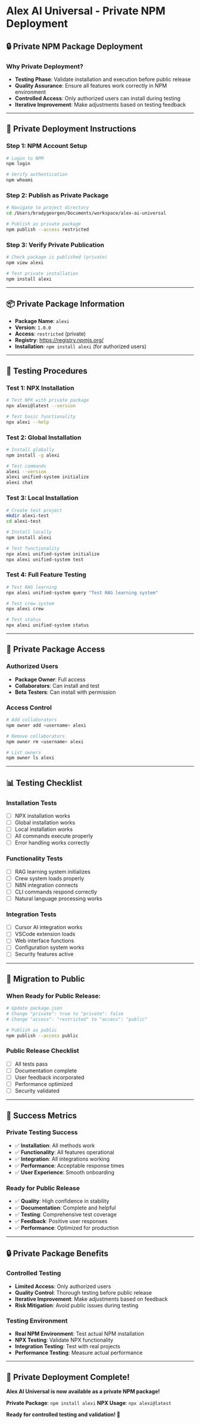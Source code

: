 # Alex AI Universal - Private NPM Deployment

## 🔒 Private NPM Package Deployment

### **Why Private Deployment?**
- **Testing Phase**: Validate installation and execution before public release
- **Quality Assurance**: Ensure all features work correctly in NPM environment
- **Controlled Access**: Only authorized users can install during testing
- **Iterative Improvement**: Make adjustments based on testing feedback

---

## 🚀 Private Deployment Instructions

### **Step 1: NPM Account Setup**
```bash
# Login to NPM
npm login

# Verify authentication
npm whoami
```

### **Step 2: Publish as Private Package**
```bash
# Navigate to project directory
cd /Users/bradygeorgen/Documents/workspace/alex-ai-universal

# Publish as private package
npm publish --access restricted
```

### **Step 3: Verify Private Publication**
```bash
# Check package is published (private)
npm view alexi

# Test private installation
npm install alexi
```

---

## 📦 Private Package Information

- **Package Name**: `alexi`
- **Version**: `1.0.0`
- **Access**: `restricted` (private)
- **Registry**: https://registry.npmjs.org/
- **Installation**: `npm install alexi` (for authorized users)

---

## 🧪 Testing Procedures

### **Test 1: NPX Installation**
```bash
# Test NPX with private package
npx alexi@latest --version

# Test basic functionality
npx alexi --help
```

### **Test 2: Global Installation**
```bash
# Install globally
npm install -g alexi

# Test commands
alexi --version
alexi unified-system initialize
alexi chat
```

### **Test 3: Local Installation**
```bash
# Create test project
mkdir alexi-test
cd alexi-test

# Install locally
npm install alexi

# Test functionality
npx alexi unified-system initialize
npx alexi unified-system test
```

### **Test 4: Full Feature Testing**
```bash
# Test RAG learning
npx alexi unified-system query "Test RAG learning system"

# Test crew system
npx alexi crew

# Test status
npx alexi unified-system status
```

---

## 🔧 Private Package Access

### **Authorized Users**
- **Package Owner**: Full access
- **Collaborators**: Can install and test
- **Beta Testers**: Can install with permission

### **Access Control**
```bash
# Add collaborators
npm owner add <username> alexi

# Remove collaborators
npm owner rm <username> alexi

# List owners
npm owner ls alexi
```

---

## 📊 Testing Checklist

### **Installation Tests**
- [ ] NPX installation works
- [ ] Global installation works
- [ ] Local installation works
- [ ] All commands execute properly
- [ ] Error handling works correctly

### **Functionality Tests**
- [ ] RAG learning system initializes
- [ ] Crew system loads properly
- [ ] N8N integration connects
- [ ] CLI commands respond correctly
- [ ] Natural language processing works

### **Integration Tests**
- [ ] Cursor AI integration works
- [ ] VSCode extension loads
- [ ] Web interface functions
- [ ] Configuration system works
- [ ] Security features active

---

## 🚀 Migration to Public

### **When Ready for Public Release:**
```bash
# Update package.json
# Change "private": true to "private": false
# Change "access": "restricted" to "access": "public"

# Publish as public
npm publish --access public
```

### **Public Release Checklist**
- [ ] All tests pass
- [ ] Documentation complete
- [ ] User feedback incorporated
- [ ] Performance optimized
- [ ] Security validated

---

## 🎯 Success Metrics

### **Private Testing Success**
- ✅ **Installation**: All methods work
- ✅ **Functionality**: All features operational
- ✅ **Integration**: All integrations working
- ✅ **Performance**: Acceptable response times
- ✅ **User Experience**: Smooth onboarding

### **Ready for Public Release**
- ✅ **Quality**: High confidence in stability
- ✅ **Documentation**: Complete and helpful
- ✅ **Testing**: Comprehensive test coverage
- ✅ **Feedback**: Positive user responses
- ✅ **Performance**: Optimized for production

---

## 🔒 Private Package Benefits

### **Controlled Testing**
- **Limited Access**: Only authorized users
- **Quality Control**: Thorough testing before public release
- **Iterative Improvement**: Make adjustments based on feedback
- **Risk Mitigation**: Avoid public issues during testing

### **Testing Environment**
- **Real NPM Environment**: Test actual NPM installation
- **NPX Testing**: Validate NPX functionality
- **Integration Testing**: Test with real projects
- **Performance Testing**: Measure actual performance

---

## 🎉 Private Deployment Complete!

**Alex AI Universal is now available as a private NPM package!**

**Private Package**: `npm install alexi`
**NPX Usage**: `npx alexi@latest`

**Ready for controlled testing and validation! 🖖**






